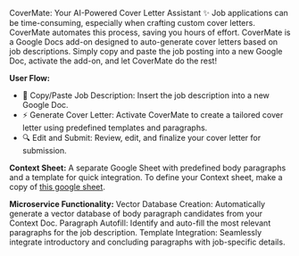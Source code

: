 CoverMate: Your AI-Powered Cover Letter Assistant ✨
Job applications can be time-consuming, especially when crafting custom cover letters. CoverMate automates this process, saving you hours of effort. CoverMate is a Google Docs add-on designed to auto-generate cover letters based on job descriptions. Simply copy and paste the job posting into a new Google Doc, activate the add-on, and let CoverMate do the rest!

**User Flow:**
* 📝 Copy/Paste Job Description: Insert the job description into a new Google Doc.
* ⚡ Generate Cover Letter: Activate CoverMate to create a tailored cover letter using predefined templates and paragraphs.
* 🔍 Edit and Submit: Review, edit, and finalize your cover letter for submission.

**Context Sheet:** A separate Google Sheet with predefined body paragraphs and a template for quick integration. To define your Context sheet, make a copy of [this google sheet](https://docs.google.com/spreadsheets/d/1Mnm81YBCE6kH6mdiBIpssP-Uc9pOQ2ZDtodY5atSSNU/edit?usp=sharing).

**Microservice Functionality:**
Vector Database Creation: Automatically generate a vector database of body paragraph candidates from your Context Doc.
Paragraph Autofill: Identify and auto-fill the most relevant paragraphs for the job description.
Template Integration: Seamlessly integrate introductory and concluding paragraphs with job-specific details.
